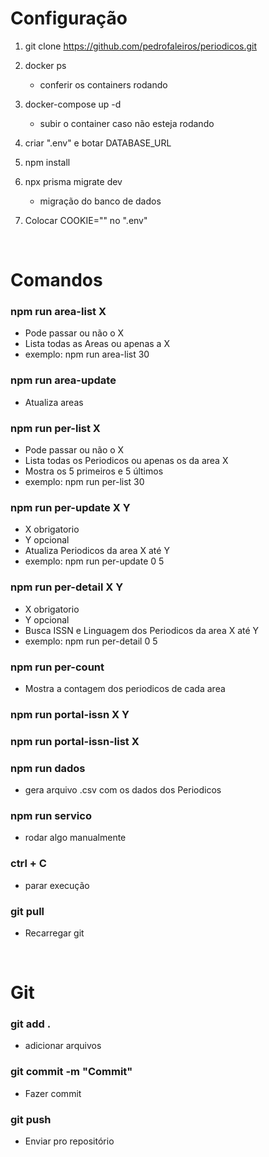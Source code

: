 # Configuração

1. git clone https://github.com/pedrofaleiros/periodicos.git

2. docker ps

   - conferir os containers rodando

3. docker-compose up -d

   - subir o container caso não esteja rodando

4. criar ".env" e botar DATABASE_URL

5. npm install

6. npx prisma migrate dev

   - migração do banco de dados

7. Colocar COOKIE="" no ".env"

<br>

# Comandos

### npm run area-list X

- Pode passar ou não o X
- Lista todas as Areas ou apenas a X
- exemplo: npm run area-list 30

### npm run area-update

- Atualiza areas

### npm run per-list X

- Pode passar ou não o X
- Lista todas os Periodicos ou apenas os da area X
- Mostra os 5 primeiros e 5 últimos
- exemplo: npm run per-list 30

### npm run per-update X Y

- X obrigatorio
- Y opcional
- Atualiza Periodicos da area X até Y
- exemplo: npm run per-update 0 5

### npm run per-detail X Y

- X obrigatorio
- Y opcional
- Busca ISSN e Linguagem dos Periodicos da area X até Y
- exemplo: npm run per-detail 0 5

### npm run per-count

- Mostra a contagem dos periodicos de cada area

### npm run portal-issn X Y

### npm run portal-issn-list X

### npm run dados

- gera arquivo .csv com os dados dos Periodicos

### npm run servico

- rodar algo manualmente

### ctrl + C

- parar execução

### git pull

- Recarregar git

<br>

# Git

### git add .

- adicionar arquivos

### git commit -m "Commit"

- Fazer commit

### git push

- Enviar pro repositório
